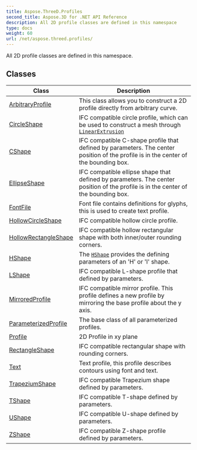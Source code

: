 ```yaml
---
title: Aspose.ThreeD.Profiles
second_title: Aspose.3D for .NET API Reference
description: All 2D profile classes are defined in this namespace
type: docs
weight: 60
url: /net/aspose.threed.profiles/
---
```

All 2D profile classes are defined in this namespace.

## Classes

| Class | Description |
| --- | --- |
| [ArbitraryProfile](./arbitraryprofile/) | This class allows you to construct a 2D profile directly from arbitrary curve. |
| [CircleShape](./circleshape/) | IFC compatible circle profile, which can be used to construct a mesh through [`LinearExtrusion`](../aspose.threed.entities/linearextrusion/) |
| [CShape](./cshape/) | IFC compatible C-shape profile that defined by parameters. The center position of the profile is in the center of the bounding box. |
| [EllipseShape](./ellipseshape/) | IFC compatible ellipse shape that defined by parameters. The center position of the profile is in the center of the bounding box. |
| [FontFile](./fontfile/) | Font file contains definitions for glyphs, this is used to create text profile. |
| [HollowCircleShape](./hollowcircleshape/) | IFC compatible hollow circle profile. |
| [HollowRectangleShape](./hollowrectangleshape/) | IFC compatible hollow rectangular shape with both inner/outer rounding corners. |
| [HShape](./hshape/) | The [`HShape`](../aspose.threed.profiles/hshape/) provides the defining parameters of an 'H' or 'I' shape. |
| [LShape](./lshape/) | IFC compatible L-shape profile that defined by parameters. |
| [MirroredProfile](./mirroredprofile/) | IFC compatible mirror profile. This profile defines a new profile by mirroring the base profile about the y axis. |
| [ParameterizedProfile](./parameterizedprofile/) | The base class of all parameterized profiles. |
| [Profile](./profile/) | 2D Profile in xy plane |
| [RectangleShape](./rectangleshape/) | IFC compatible rectangular shape with rounding corners. |
| [Text](./text/) | Text profile, this profile describes contours using font and text. |
| [TrapeziumShape](./trapeziumshape/) | IFC compatible Trapezium shape defined by parameters. |
| [TShape](./tshape/) | IFC compatible T-shape defined by parameters. |
| [UShape](./ushape/) | IFC compatible U-shape defined by parameters. |
| [ZShape](./zshape/) | IFC compatible Z-shape profile defined by parameters. |


